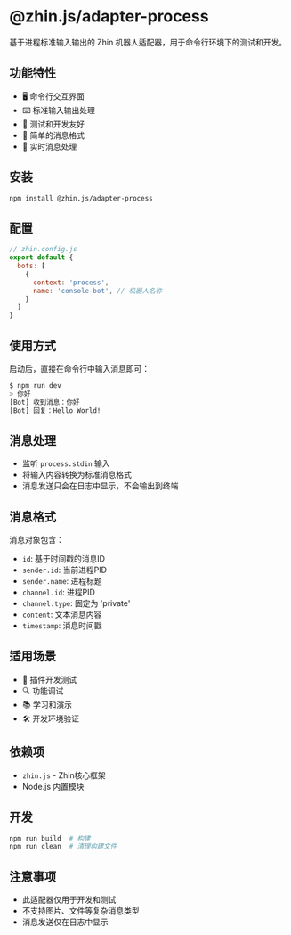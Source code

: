# @zhin.js/adapter-process

基于进程标准输入输出的 Zhin 机器人适配器，用于命令行环境下的测试和开发。

## 功能特性

- 🖥️ 命令行交互界面
- ⌨️ 标准输入输出处理
- 🧪 测试和开发友好
- 📝 简单的消息格式
- 🔄 实时消息处理

## 安装

```bash
npm install @zhin.js/adapter-process
```

## 配置

```javascript
// zhin.config.js
export default {
  bots: [
    {
      context: 'process',
      name: 'console-bot', // 机器人名称
    }
  ]
}
```

## 使用方式

启动后，直接在命令行中输入消息即可：

```bash
$ npm run dev
> 你好
[Bot] 收到消息：你好
[Bot] 回复：Hello World!
```

## 消息处理

- 监听 `process.stdin` 输入
- 将输入内容转换为标准消息格式
- 消息发送只会在日志中显示，不会输出到终端

## 消息格式

消息对象包含：
- `id`: 基于时间戳的消息ID
- `sender.id`: 当前进程PID
- `sender.name`: 进程标题
- `channel.id`: 进程PID
- `channel.type`: 固定为 'private'
- `content`: 文本消息内容
- `timestamp`: 消息时间戳

## 适用场景

- 🧪 插件开发测试
- 🔍 功能调试
- 📚 学习和演示
- 🛠️ 开发环境验证

## 依赖项

- `zhin.js` - Zhin核心框架
- Node.js 内置模块

## 开发

```bash
npm run build  # 构建
npm run clean  # 清理构建文件
```

## 注意事项

- 此适配器仅用于开发和测试
- 不支持图片、文件等复杂消息类型
- 消息发送仅在日志中显示